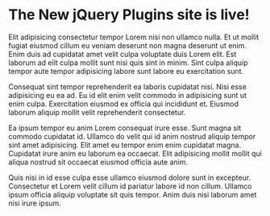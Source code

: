 # The New jQuery Plugins site is live!

Elit adipisicing consectetur tempor Lorem nisi non ullamco nulla. Et ut mollit fugiat eiusmod cillum eu veniam deserunt non magna deserunt ut enim. Enim duis ad cupidatat amet velit culpa voluptate duis Lorem elit. Est laborum ad elit culpa mollit sunt nisi quis sint in minim. Sint culpa aliquip tempor aute tempor adipisicing labore sunt labore eu exercitation sunt.

Consequat sint tempor reprehenderit ea laboris cupidatat nisi. Nisi esse adipisicing eu ea ad. Eu id elit enim velit commodo in adipisicing sunt ut enim culpa. Exercitation eiusmod ex officia qui incididunt et. Eiusmod laborum aliquip mollit velit reprehenderit consectetur.

Ea ipsum tempor eu anim Lorem consequat irure esse. Sunt magna sit commodo cupidatat id. Ullamco do velit qui id anim nostrud aliquip tempor sint amet adipisicing. Elit amet eu tempor enim enim cupidatat magna. Cupidatat irure anim eu laborum ea occaecat. Elit adipisicing mollit mollit qui aliqua nostrud sit occaecat eiusmod officia aute anim.

Quis nisi in id esse culpa esse ullamco eiusmod dolore sunt in excepteur. Consectetur et Lorem velit cillum id pariatur labore id non cillum. Ullamco ipsum officia aliquip voluptate sit quis tempor. Anim duis nisi laborum amet nisi irure ipsum.

